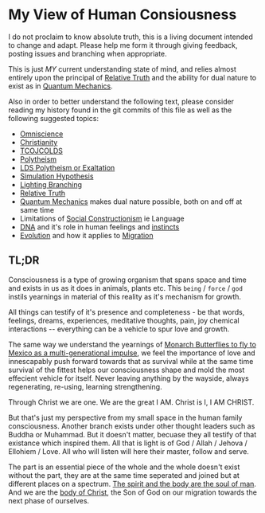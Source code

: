 # My View of Human Consiousness

I do not proclaim to know absolute truth, this is a living document intended to change and adapt.  Please help me form it through giving feedback, posting issues and branching when appropriate.  

This is just *MY* current understanding state of mind, and relies almost entirely upon the principal of [Relative Truth](https://en.wikipedia.org/wiki/Relativism) and the ability for dual nature to exist as in [Quantum Mechanics](https://en.wikipedia.org/wiki/Quantum_mechanics).

Also in order to better understand the following text, please consider reading my history found in the git commits of this file as well as the following suggested topics:

- [Omniscience](https://en.wikipedia.org/wiki/Omniscience)
- [Christianity](https://en.wikipedia.org/wiki/Christianity)
- [TCOJCOLDS](https://en.wikipedia.org/wiki/The_Church_of_Jesus_Christ_of_Latter-day_Saints)
- [Polytheism](https://en.wikipedia.org/wiki/Polytheism)
- [LDS Polytheism or Exaltation](https://en.wikipedia.org/wiki/Exaltation_(Mormonism))
- [Simulation Hypothesis](https://en.wikipedia.org/wiki/Simulation_hypothesis)
- [Lighting Branching](https://cosmosmagazine.com/geoscience/watch-lightning-strikes-super-slow-motion)
- [Relative Truth](https://en.wikipedia.org/wiki/Relativism)
- [Quantum Mechanics](https://en.wikipedia.org/wiki/Quantum_mechanics) makes dual nature possible, both on and off at same time
- Limitations of [Social Constructionism](https://en.wikipedia.org/wiki/Social_constructionism) ie Language
- [DNA](https://en.wikipedia.org/wiki/DNA) and it's role in human feelings and [instincts](https://en.wikipedia.org/wiki/Instinct)
- [Evolution](https://en.wikipedia.org/wiki/Evolution) and how it applies to [Migration](https://en.wikipedia.org/wiki/Migration)

## TL;DR
Consciousness is a type of growing organism that spans space and time and exists in us as it does in animals, plants etc.  This `being` / `force` / `god` instils yearnings in material of this reality as it's mechanism for growth. 

All things can testify of it's presence and completeness - be that words, feelings, dreams, experiences, meditative thoughts, pain, joy chemical interactions -- everything can be a vehicle to spur love and growth.  

The same way we understand the yearnings of [Monarch Butterflies to fly to Mexico as a multi-generational impulse](https://en.wikipedia.org/wiki/Monarch_butterfly), we feel the importance of love and innescapably push forward towards that as survival while at the same time survival of the fittest helps our consciousness shape and mold the most effecient vehicle for itself.  Never leaving anything by the wayside, always regenerating, re-using, learning strengthening.  

Through Christ we are one. We are the great I AM. Christ is I, I AM CHRIST.

But that's just my perspective from my small space in the human family consciousness.  Another branch exists under other thought leaders such as Buddha or Muhammad.  But it doesn't matter, becuase they all testify of that existance which inspired them.  All that is light is of God / Allah / Jehova / Ellohiem / Love.  All who will listen will here their master, follow and serve.

The part is an essential piece of the whole and the whole doesn't exist without the part, they are at the same time seperated and joined but at different places on a spectrum.  [The spirit and the body are the soul of man](https://www.lds.org/scriptures/dc-testament/dc/88.15-16). And we are the [body of Christ](https://biblehub.com/1_corinthians/12-27.html), the Son of God on our migration towards the next phase of ourselves.
